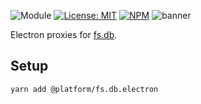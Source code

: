 ![Module](https://img.shields.io/badge/%40platform-fs.db.electron-%23EA4E7E.svg)
[![License: MIT](https://img.shields.io/badge/license-MIT-blue.svg)](https://opensource.org/licenses/MIT)
[![NPM](https://img.shields.io/npm/v/@platform/fs.db.electron.svg?colorB=blue&style=flat)](https://www.npmjs.com/package/@platform/fs.db.electron)
![banner](https://uih.sfo2.digitaloceanspaces.com/%40platform/repo-banners/fs.db.electron.png)

Electron proxies for [fs.db](../fs.db).

## Setup

    yarn add @platform/fs.db.electron



<p>&nbsp;<p>
<p>&nbsp;<p>




